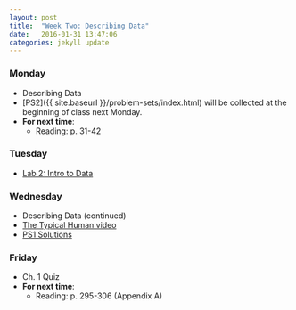```yaml
---
layout: post
title:  "Week Two: Describing Data"
date:   2016-01-31 13:47:06
categories: jekyll update
---
```


### Monday
- Describing Data
- [PS2]({{ site.baseurl }}/problem-sets/index.html) will be collected at the beginning of class next Monday.
- **For next time**:
    - Reading: p. 31-42
    
### Tuesday
- <a href = "{{ site.baseurl }}/assets/week-02/intro_to_data.html" target = "_blank">Lab 2: Intro to Data</a>


### Wednesday
- Describing Data (continued)
- [The Typical Human video](https://www.youtube.com/watch?v=4B2xOvKFFz4)
- <a href = "{{ site.baseurl }}/problem-sets/ps1-solutions/" target = "_blank">PS1 Solutions</a>

<!--
- <a href = "{{ site.baseurl }}/assets/week-02/ps1solutions.html" target = "_blank">PS1 Solutions</a>
-->

### Friday
- Ch. 1 Quiz
- **For next time**:
    - Reading: p. 295-306 (Appendix A)